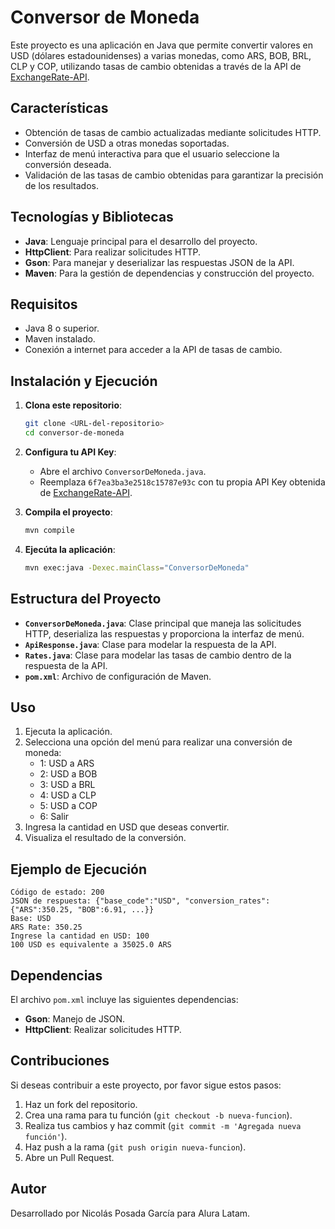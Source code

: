 # Conversor de Moneda

Este proyecto es una aplicación en Java que permite convertir valores en USD (dólares estadounidenses) a varias monedas, como ARS, BOB, BRL, CLP y COP, utilizando tasas de cambio obtenidas a través de la API de [ExchangeRate-API](https://www.exchangerate-api.com/).

## Características

- Obtención de tasas de cambio actualizadas mediante solicitudes HTTP.
- Conversión de USD a otras monedas soportadas.
- Interfaz de menú interactiva para que el usuario seleccione la conversión deseada.
- Validación de las tasas de cambio obtenidas para garantizar la precisión de los resultados.

## Tecnologías y Bibliotecas

- **Java**: Lenguaje principal para el desarrollo del proyecto.
- **HttpClient**: Para realizar solicitudes HTTP.
- **Gson**: Para manejar y deserializar las respuestas JSON de la API.
- **Maven**: Para la gestión de dependencias y construcción del proyecto.

## Requisitos

- Java 8 o superior.
- Maven instalado.
- Conexión a internet para acceder a la API de tasas de cambio.

## Instalación y Ejecución

1. **Clona este repositorio**:
   ```bash
   git clone <URL-del-repositorio>
   cd conversor-de-moneda
   ```

2. **Configura tu API Key**:
   - Abre el archivo `ConversorDeMoneda.java`.
   - Reemplaza `6f7ea3ba3e2518c15787e93c` con tu propia API Key obtenida de [ExchangeRate-API](https://www.exchangerate-api.com/).

3. **Compila el proyecto**:
   ```bash
   mvn compile
   ```

4. **Ejecúta la aplicación**:
   ```bash
   mvn exec:java -Dexec.mainClass="ConversorDeMoneda"
   ```

## Estructura del Proyecto

- **`ConversorDeMoneda.java`**: Clase principal que maneja las solicitudes HTTP, deserializa las respuestas y proporciona la interfaz de menú.
- **`ApiResponse.java`**: Clase para modelar la respuesta de la API.
- **`Rates.java`**: Clase para modelar las tasas de cambio dentro de la respuesta de la API.
- **`pom.xml`**: Archivo de configuración de Maven.

## Uso

1. Ejecuta la aplicación.
2. Selecciona una opción del menú para realizar una conversión de moneda:
   - 1: USD a ARS
   - 2: USD a BOB
   - 3: USD a BRL
   - 4: USD a CLP
   - 5: USD a COP
   - 6: Salir
3. Ingresa la cantidad en USD que deseas convertir.
4. Visualiza el resultado de la conversión.

## Ejemplo de Ejecución
```plaintext
Código de estado: 200
JSON de respuesta: {"base_code":"USD", "conversion_rates":{"ARS":350.25, "BOB":6.91, ...}}
Base: USD
ARS Rate: 350.25
Ingrese la cantidad en USD: 100
100 USD es equivalente a 35025.0 ARS
```

## Dependencias

El archivo `pom.xml` incluye las siguientes dependencias:

- **Gson**: Manejo de JSON.
- **HttpClient**: Realizar solicitudes HTTP.

## Contribuciones

Si deseas contribuir a este proyecto, por favor sigue estos pasos:

1. Haz un fork del repositorio.
2. Crea una rama para tu función (`git checkout -b nueva-funcion`).
3. Realiza tus cambios y haz commit (`git commit -m 'Agregada nueva función'`).
4. Haz push a la rama (`git push origin nueva-funcion`).
5. Abre un Pull Request.

## Autor

Desarrollado por Nicolás Posada García para Alura Latam.

